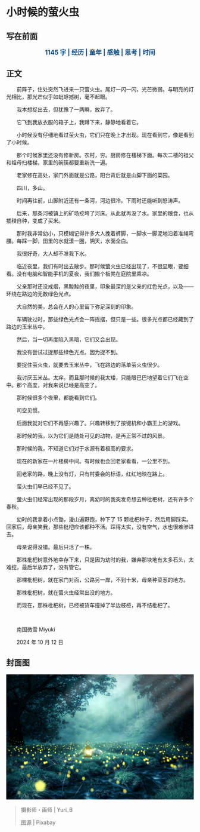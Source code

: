 # 小时候的萤火虫

## 写在前面

<p style="color:#0f4c81; text-align:center; font-weight:bold; font-size:larger;">1145 字 | 经历 | 童年 | 感触 | 思考 | 时间</p>

## 正文

　　前阵子，住处突然飞进来一只萤火虫。尾灯一闪一闪，光芒微弱。与明亮的灯光相比，那光芒似乎如蚍蜉撼树，毫不起眼。

　　我本想捉出去，但犹豫了一两瞬，放弃了。

　　它飞到我放衣服的箱子上，我蹲下来，静静地看着它。

　　小时候没有仔细地看过萤火虫，它们只在晚上才出现。现在看到它，像是看到了小时候。

　　那个时候家里还没有修新房。农村，穷。厨房修在楼梯下面。每次二楼的祖父和祖母扫楼梯，家里的碗筷都要重新洗一遍。

　　老家修在高处，家门外面就是公路，阳台背后就是山脚下面的菜园。

　　四川，多山。

　　时间再往前，山脚附近还有一条河，河边很冷。下雨时还能听到怒涛声。

　　后来，那条河被镇上的矿场挖垮了河床。从此就再没了水。家里的粮食，也从插秧自种，变成了买米。

　　那时我非常幼小，只模糊记得许多大人挽着裤脚，一脚水一脚泥地沿着准绳弯腰。每踩一脚，田里的水就漾一圈，阴天，水面全白。

　　我很好奇，大人却不准我下水。

　　临近夜里，我们有时出去散步。那时候萤火虫已经出现了，不很显眼，要细看。没有电脑和智能手机的夏夜，我们搬个板凳在庭院里乘凉。

　　父亲那时还没戒烟，黑黢黢的夜里，印象最深的是父亲的红色光点，以及——环绕在路边的无数绿色光点。

　　大自然的美，总会在人的心里留下弥足深刻的印象。

　　车辆驶过时，那些绿色光点会一阵摇摆，但只是一些。很多光点都已经藏到了路边的玉米丛中。

　　然后，当一切再度陷入黑暗，它们又会出现。

　　我没有尝试过捉那些绿色光点。因为捉不到。

　　要捉住萤火虫，就要去玉米丛中，飞在路边的落单萤火虫很少。

　　我讨厌玉米丛。太痒。而且那时候的我太矮，只能眼巴巴地望着它们飞在空中。那个高度，对我来说已经是高空了。

　　那时候很多个夜里，都能看到它们。

　　司空见惯。

　　后面我就对它们不再感兴趣了。兴趣转移到了按键机和小霸王上的游戏。

　　那时候的我，以为它们是随处可见的动物，是再正常不过的风景。

　　那时候的我，不知道它们对于水源有着极高的要求。

　　现在的新家在一片楼房中间。有时候也会回老家看看，一公里不到。

　　回老家的路，晚上没有灯，只有村委会的标语，红红地映在路上。

　　萤火虫们早已经不见了。

　　萤火虫们经常出现的那段岁月，离幼时的我突发奇想去种枇杷树，还有许多个春秋。

　　幼时的我拿着小点锄，漫山遍野跑，种下了 15 颗枇杷种子，然后用脚踩实。回家后，母亲笑我，那些枇杷应该都种不活。踩得太实，没有空气，水也很难渗进去。

　　母亲说得没错。最后只活了一株。

　　那株枇杷树意外地幸存下来，只是因为幼时的我，嫌弃那块地有太多石头，太难挖，最后半放弃了，没有管它。

　　那棵枇杷树，就在家门对面，公路另一岸，不到十米，母亲种菜葱的地方。

　　那株枇杷树，就在萤火虫经常出没的地方。

　　而现在，那株枇杷树，已经被货车撞掉了半边枝桠，再不结枇杷了。

<br />

　　南国微雪 Miyuki

　　2024 年 10 月 12 日

## 封面图

![](https://raw.githubusercontent.com/TinySnow/GithubImageHosting/main/blog/articles/literature/night-3078326_1920.jpg)

> 摄影师・画师 | Yuri_B
>
> 图源 | Pixabay